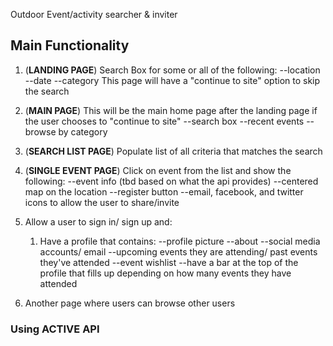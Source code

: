 Outdoor Event/activity searcher & inviter

Main Functionality
------------------

1. (**LANDING PAGE**) Search Box for some or all of the following:
   --location
   --date
   --category
   This page will have a "continue to site" option to skip the search

2. (**MAIN PAGE**) This will be the main home page after the landing page if the user chooses to "continue to site"
	--search box
	--recent events
	--browse by category

3. (**SEARCH LIST PAGE**) Populate list of all criteria that matches the search

4. (**SINGLE EVENT PAGE**) Click on event from the list and show the following:
   --event info (tbd based on what the api provides)
   --centered map on the location
   --register button
   --email, facebook, and twitter icons to allow the user to share/invite


5. Allow a user to sign in/ sign up and:
	1. Have a profile that contains: 
	   --profile picture
	   --about
	   --social media accounts/ email
	   --upcoming events they are attending/ past events they've attended
	   --event wishlist
	   --have a bar at the top of the profile that fills up depending on how many events they have attended

6. Another page where users can browse other users


### Using ACTIVE API
